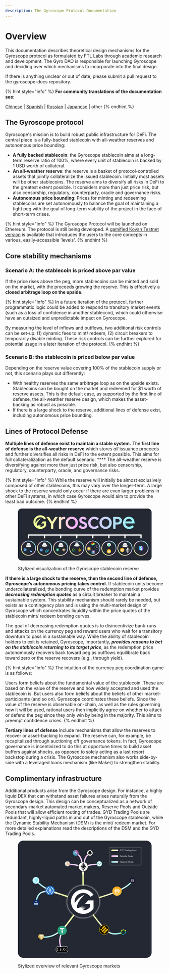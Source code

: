 ```yaml
---
description: The Gyroscope Protocol Documentation
---
```


# Overview

This documentation describes theoretical design mechanisms for the Gyroscope protocol as formulated by FTL Labs through academic research and development. The Gyro DAO is responsible for launching Gyroscope and deciding over which mechanisms to incorporate into the final design.&#x20;

If there is anything unclear or out of date, please submit a pull request to the gyroscope-docs repository.

{% hint style="info" %}
**For community translations of the documentation see:**

[Chinese](https://darktu.gitbook.io/gyroscope/) | [Spanish](https://jbaron.gitbook.io/gyroscope/informacion-general/introduccion) | [Russian](https://glebsh111.gitbook.io/gyroscope-protocol/obzor-gyroscope/vvedenie) | [Japanese](https://mozuku.gitbook.io/jairosukpupurotokoru/) | other
{% endhint %}

## The Gyroscope protocol

Gyroscope's mission is to build robust public infrastructure for DeFi. The central piece is a fully-backed stablecoin with all-weather reserves and autonomous price bounding:

* **A fully backed stablecoin**: the Gyroscope stablecoin aims at a long-term reserve ratio of 100%, where every unit of stablecoin is backed by 1 USD worth of collateral.&#x20;
* **An all-weather reserve**: the reserve is a basket of protocol-controlled assets that jointly collateralize the issued stablecoin. Initially most assets will be other stablecoins. The reserve aims to diversify all risks in DeFi to the greatest extent possible. It considers more than just price risk, but also censorship, regulatory, counterparty, oracle and governance risks.&#x20;
* **Autonomous price bounding**: Prices for minting and redeeming stablecoins are set autonomously to balance the goal of maintaining a tight peg with the goal of long-term viability of the project in the face of short-term crises.

{% hint style="info" %}
The Gyroscope Protocol will be launched on Ethereum. The protocol is still being developed. A [gamified Kovan Testnet version](testnet/testnet-walk-through.md) is available that introduces the users to the core concepts in various, easily-accessible 'levels'. &#x20;
{% endhint %}

## Core stability mechanisms

### Scenario A: the stablecoin is priced above par value

If the price rises above the peg, more stablecoins can be minted and sold on the market, with the proceeds growing the reserve. This is effectively a **closed arbitrage loop on the upside**.&#x20;

{% hint style="info" %}
In a future iteration of the protocol, further programmatic logic could be added to respond to transitory market events (such as a loss of confidence in another stablecoin), which could otherwise have an outsized and unpredictable impact on Gyroscope.



By measuring the level of inflows and outflows, two additional risk controls can be set-up: (1) dynamic fees to mint/ redeem, (2) circuit breakers to temporarily disable minting.  These risk controls can be further explored for potential usage in a later iteration of the protocol.
{% endhint %}

### Scenario B: the stablecoin is priced below par value

Depending on the reserve value covering 100% of the stablecoin supply or not, this scenario plays out differently:

* With healthy reserves the same arbitrage loop as on the upside exists. Stablecoins can be bought on the market and redeemed for $1 worth of reserve assets. This is the default case, as supported by the first line of defense, the all-weather reserve design, which makes the asset-backing as robust as possible.
* If there is a large shock to the reserve, additional lines of defense exist, including autonomous price bounding.

## **Lines of Protocol Defense**

**Multiple lines of defense exist to maintain a stable system.** The **first line of defense is the all-weather reserve** which stores _all_ issuance proceeds and further diversifies all risks in DeFi to the extent possible. This aims for full collateralization as the default scenario. **** The all-weather reserve is diversifying against more than just price risk, but also censorship, regulatory, counterparty, oracle, and governance risks.

{% hint style="info" %}
While the reserve will initially be almost exclusively composed of other stablecoins, this may vary over the longer-term. A large shock to the reserve would only occur if there are even larger problems in other DeFi systems, in which case Gyroscope would aim to provide the least bad outcome.
{% endhint %}

<figure><img src=".gitbook/assets/Vaults Graphic v4.png" alt="Stylized visualization of the Gyroscope stablecoin reserve"><figcaption><p>Stylized visualization of the Gyroscope stablecoin reserve</p></figcaption></figure>

**If there is a large shock to the reserve, then the second line of defense, Gyroscope’s autonomous pricing takes control.** If stablecoin units become undercollateralized, the bonding curve of the redemption market provides _**decreasing redemption quotes**_ as a circuit breaker to maintain a sustainable system. This stability mechanism should rarely be needed, but exists as a contingency plan and is using the multi-market design of Gyroscope which concentrates liquidity within the price quotes of the stablecoin mint/ redeem bonding curves.

The goal of decreasing redemption quotes is to disincentivize bank-runs and attacks on the currency peg and reward users who wait for a transitory downturn to pass in a sustainable way. While the ability of stablecoin holders to exit is retained, Gyroscope, importantly, _**provides reasons to bet on the stablecoin returning to its target price**_, as the redemption price autonomously recovers back toward peg as outflows equilibrate back toward zero or the reserve recovers (e.g., through yield).

{% hint style="info" %}
The intuition of the currency peg coordination game is as follows:&#x20;

Users form beliefs about the fundamental value of the stablecoin. These are based on the value of the reserve and how widely accepted and used the stablecoin is. But users also form beliefs about the beliefs of other market-participants (and so on). Gyroscope coordinates these beliefs. Since the value of the reserve is observable on-chain, as well as the rules governing how it will be used, rational users then implicitly agree on whether to attack or defend the peg since they only win by being in the majority. This aims to preempt confidence crises.
{% endhint %}

**Tertiary lines of defense** include mechanisms that allow the reserves to recover or asset-backing to expand. The reserve can, for example, be recapitalized through auctioning off governance tokens. In fact, Gyroscope governance is incentivized to do this at opportune times to build asset buffers against shocks, as opposed to solely acting as a last resort backstop during a crisis. The Gyroscope mechanism also works side-by-side with a leveraged loans mechanism (like Maker) to strengthen stability.



## **Complimentary infrastructure**

Additional products arise from the Gyroscope design. For instance, a highly liquid DEX that can withstand asset failures arises naturally from the Gyroscope design. This design can be conceptualized as a network of secondary-market automated market makers, Reserve Pools and Outside Pools that will allow efficient routing of trades. GYD Trading Pools are redundant, highly-liquid paths in and out of the Gyroscope stablecoin, while the Dynamic Stability Mechanism (DSM) is the mint/ redeem market. For more detailed explanations read the descriptions of the DSM and the GYD Trading Pools.

<figure><img src=".gitbook/assets/SAMM and Reserve Pools Graphic v5.png" alt="Stylized overview of relevant Gyroscope markets"><figcaption><p>Stylized overview of relevant Gyroscope markets</p></figcaption></figure>
